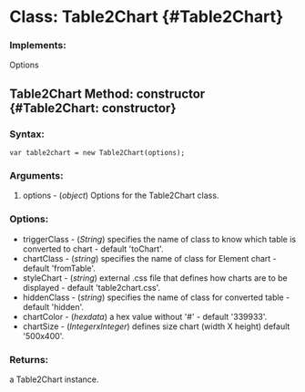Class: Table2Chart {#Table2Chart}
=========================================

### Implements:

Options


Table2Chart Method: constructor {#Table2Chart: constructor}
-------------------------------------------------------------------

### Syntax:

	var table2chart = new Table2Chart(options);

### Arguments:

1. options - (*object*)  Options for the Table2Chart class.

### Options:

* triggerClass - (*String*) specifies the name of class to know which table is converted to chart - default 'toChart'.
* chartClass - (*string*) specifies the name of class for Element chart - default 'fromTable'.
* styleChart - (*string*) external .css file that defines how charts are to be displayed - default 'table2chart.css'.
* hiddenClass - (*string*) specifies the name of class for converted table - default 'hidden'. 
* chartColor - (*hexdata*) a hex value without '#' - default '339933'.
* chartSize - (*IntegerxInteger*)  defines size chart (width X height) default '500x400'.  

### Returns:

a Table2Chart instance.